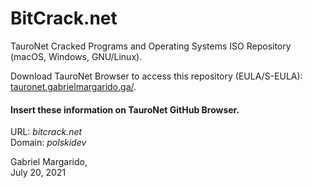 # BitCrack.net
TauroNet Cracked Programs and Operating Systems ISO Repository (macOS, Windows, GNU/Linux). 
  
Download TauroNet Browser to access this repository (EULA/S-EULA):  
[tauronet.gabrielmargarido.ga/](http://tauronet.gabrielmargarido.ga/). 

#### Insert these information on TauroNet GitHub Browser. 
URL: *bitcrack.net*  
Domain: *polskidev*  
  
    
Gabriel Margarido,  
July 20, 2021
